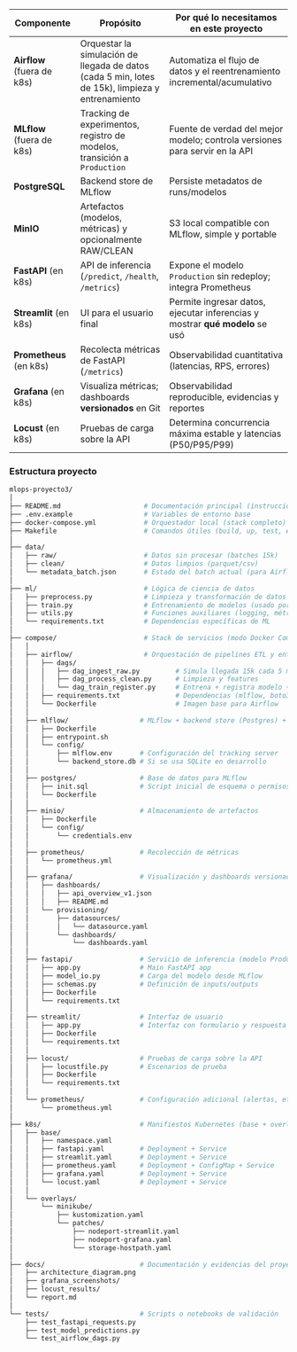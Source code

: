 | Componente                                                                | Propósito                                                                                        | Por qué lo necesitamos en este proyecto                                      |
| ------------------------------------------------------------------------- | ------------------------------------------------------------------------------------------------ | ---------------------------------------------------------------------------- |
| **Airflow** (fuera de k8s)                                                | Orquestar la simulación de llegada de datos (cada 5 min, lotes de 15k), limpieza y entrenamiento | Automatiza el flujo de datos y el reentrenamiento incremental/acumulativo    |
| **MLflow** (fuera de k8s)                                                 | Tracking de experimentos, registro de modelos, transición a `Production`                         | Fuente de verdad del mejor modelo; controla versiones para servir en la API  |
| **PostgreSQL**                                              | Backend store de MLflow                                                                          | Persiste metadatos de runs/modelos                                           |
| **MinIO**  | Artefactos (modelos, métricas) y opcionalmente RAW/CLEAN                                         | S3 local compatible con MLflow, simple y portable                            |
| **FastAPI** (en k8s)                                                      | API de inferencia (`/predict`, `/health`, `/metrics`)                                            | Expone el modelo `Production` sin redeploy; integra Prometheus               |
| **Streamlit** (en k8s)                                                    | UI para el usuario final                                                                         | Permite ingresar datos, ejecutar inferencias y mostrar **qué modelo** se usó |
| **Prometheus** (en k8s)                                                   | Recolecta métricas de FastAPI (`/metrics`)                                                       | Observabilidad cuantitativa (latencias, RPS, errores)                        |
| **Grafana** (en k8s)                                                      | Visualiza métricas; dashboards **versionados** en Git                                            | Observabilidad reproducible, evidencias y reportes                           |
| **Locust** (en k8s)                                                       | Pruebas de carga sobre la API                                                                    | Determina concurrencia máxima estable y latencias (P50/P95/P99)              |

### Estructura proyecto 

```bash
mlops-proyecto3/
│
├── README.md                     # Documentación principal (instrucciones de uso)
├── .env.example                  # Variables de entorno base
├── docker-compose.yml            # Orquestador local (stack completo)
├── Makefile                      # Comandos útiles (build, up, test, etc.)
│
├── data/
│   ├── raw/                      # Datos sin procesar (batches 15k)
│   ├── clean/                    # Datos limpios (parquet/csv)
│   └── metadata_batch.json       # Estado del batch actual (para Airflow)
│
├── ml/                           # Lógica de ciencia de datos
│   ├── preprocess.py             # Limpieza y transformación de datos
│   ├── train.py                  # Entrenamiento de modelos (usado por Airflow)
│   ├── utils.py                  # Funciones auxiliares (logging, métricas, etc.)
│   └── requirements.txt          # Dependencias específicas de ML
│
├── compose/                      # Stack de servicios (modo Docker Compose)
│   │
│   ├── airflow/                  # Orquestación de pipelines ETL y entrenamiento
│   │   ├── dags/
│   │   │   ├── dag_ingest_raw.py         # Simula llegada 15k cada 5 min
│   │   │   ├── dag_process_clean.py      # Limpieza y features
│   │   │   └── dag_train_register.py     # Entrena + registra modelo + promueve
│   │   ├── requirements.txt              # Dependencias (mlflow, boto3, sklearn, etc.)
│   │   └── Dockerfile                    # Imagen base para Airflow
│   │
│   ├── mlflow/                  # MLflow + backend store (Postgres) + artifacts (MinIO)
│   │   ├── Dockerfile
│   │   ├── entrypoint.sh
│   │   └── config/
│   │       ├── mlflow.env       # Configuración del tracking server
│   │       └── backend_store.db # Si se usa SQLite en desarrollo
│   │
│   ├── postgres/                # Base de datos para MLflow
│   │   ├── init.sql             # Script inicial de esquema o permisos
│   │   └── Dockerfile
│   │
│   ├── minio/                   # Almacenamiento de artefactos
│   │   ├── Dockerfile
│   │   └── config/
│   │       └── credentials.env
│   │
│   ├── prometheus/              # Recolección de métricas
│   │   └── prometheus.yml
│   │
│   ├── grafana/                 # Visualización y dashboards versionados
│   │   ├── dashboards/
│   │   │   ├── api_overview_v1.json
│   │   │   ├── README.md
│   │   └── provisioning/
│   │       ├── datasources/
│   │       │   └── datasource.yaml
│   │       └── dashboards/
│   │           └── dashboards.yaml
│   │
│   ├── fastapi/                 # Servicio de inferencia (modelo Production)
│   │   ├── app.py               # Main FastAPI app
│   │   ├── model_io.py          # Carga del modelo desde MLflow
│   │   ├── schemas.py           # Definición de inputs/outputs
│   │   ├── Dockerfile
│   │   └── requirements.txt
│   │
│   ├── streamlit/               # Interfaz de usuario
│   │   ├── app.py               # Interfaz con formulario y respuesta
│   │   ├── Dockerfile
│   │   └── requirements.txt
│   │
│   ├── locust/                  # Pruebas de carga sobre la API
│   │   ├── locustfile.py        # Escenarios de prueba
│   │   ├── Dockerfile
│   │   └── requirements.txt
│   │
│   └── prometheus/              # Configuración adicional (alertas, etc.)
│       └── prometheus.yml
│
├── k8s/                         # Manifiestos Kubernetes (base + overlays)
│   ├── base/
│   │   ├── namespace.yaml
│   │   ├── fastapi.yaml         # Deployment + Service
│   │   ├── streamlit.yaml       # Deployment + Service
│   │   ├── prometheus.yaml      # Deployment + ConfigMap + Service
│   │   ├── grafana.yaml         # Deployment + Service
│   │   └── locust.yaml          # Deployment + Service
│   │
│   └── overlays/
│       └── minikube/
│           ├── kustomization.yaml
│           └── patches/
│               ├── nodeport-streamlit.yaml
│               ├── nodeport-grafana.yaml
│               └── storage-hostpath.yaml
│
├── docs/                        # Documentación y evidencias del proyecto
│   ├── architecture_diagram.png
│   ├── grafana_screenshots/
│   ├── locust_results/
│   └── report.md
│
└── tests/                       # Scripts o notebooks de validación
    ├── test_fastapi_requests.py
    ├── test_model_predictions.py
    └── test_airflow_dags.py
```
